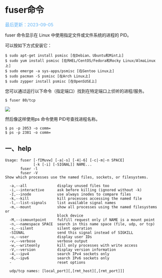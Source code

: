 # fuser命令

<span style="color:rgb(100,180,246);font-size:11pt">最后更新：2023-09-05</span>

fuser 命令显示在 Linux 中使用指定文件或文件系统的进程的 PID。

可以按如下方式安装它：

```shell
$ sudo apt-get install psmisc [在Debian、Ubuntu和Mint上] 
$ sudo yum install psmisc [在RHEL/CentOS/Fedora和Rocky Linux/AlmaLinux上] 
$ sudo emerge -a sys-apps/psmisc [在Gentoo Linux上] 
$ sudo pacman -S psmisc [在Arch Linux上] 
$ sudo zypper install psmisc [在OpenSUSE上]    
```

您可以通过运行以下命令（指定端口）找到在特定端口上侦听的进程/服务。

```shell
$ fuser 80/tcp
```
![](./images/1693897457259_image.png)

然后像这样使用ps 命令使用 PID号查找进程名称。

```shell
$ ps -p 2053 -o comm=
$ ps -p 2381 -o comm=
```

## 一、help


```shell
Usage: fuser [-fIMuvw] [-a|-s] [-4|-6] [-c|-m|-n SPACE]
             [-k [-i] [-SIGNAL]] NAME...
       fuser -l
       fuser -V
Show which processes use the named files, sockets, or filesystems.

  -a,--all              display unused files too
  -i,--interactive      ask before killing (ignored without -k)
  -I,--inode            use always inodes to compare files
  -k,--kill             kill processes accessing the named file
  -l,--list-signals     list available signal names
  -m,--mount            show all processes using the named filesystems or
                        block device
  -M,--ismountpoint     fulfill request only if NAME is a mount point
  -n,--namespace SPACE  search in this name space (file, udp, or tcp)
  -s,--silent           silent operation
  -SIGNAL               send this signal instead of SIGKILL
  -u,--user             display user IDs
  -v,--verbose          verbose output
  -w,--writeonly        kill only processes with write access
  -V,--version          display version information
  -4,--ipv4             search IPv4 sockets only
  -6,--ipv6             search IPv6 sockets only
  -                     reset options

  udp/tcp names: [local_port][,[rmt_host][,[rmt_port]]]

```